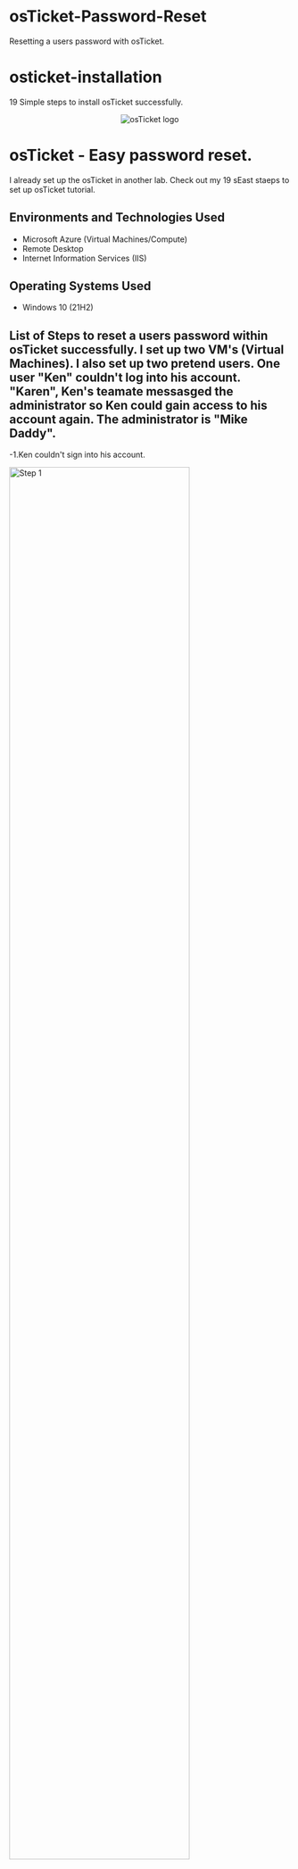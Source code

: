 # osTicket-Password-Reset
Resetting a users password with osTicket.

# osticket-installation
19 Simple steps to install osTicket successfully.
<p align="center">
<img src="https://i.imgur.com/Clzj7Xs.png" alt="osTicket logo"/>
</p>

<h1>osTicket - Easy password reset.</h1>
I already set up the osTicket in another lab. Check out my 19 sEast staeps to set up osTicket tutorial.<br />


<h2>Environments and Technologies Used</h2>

- Microsoft Azure (Virtual Machines/Compute)
- Remote Desktop
- Internet Information Services (IIS)

<h2>Operating Systems Used </h2>

- Windows 10</b> (21H2)

<h2>List of Steps to reset a users password within osTicket successfully. I set up two VM's (Virtual Machines). I also set up two pretend users. One user "Ken" couldn't log into his account. "Karen", Ken's teamate messasged the administrator so Ken could gain access to his account again.  The administrator is "Mike Daddy".</h2>

-1.Ken couldn't sign into his account.

<p>
<img src="https://user-images.githubusercontent.com/126700220/225353175-1a4f67f8-5f6f-45e7-b8e7-991800ed80e0.png" height="80%" width="80%" alt="Step 1"/>
</p>

</p>
<br />

-2.Karen notifies the adminstrators about Ken's dire issue.

<p>
<img src="https://user-images.githubusercontent.com/126700220/225353780-37ad5018-5e42-498a-9739-db1f8b366dea.png" height="80%" width="80%" alt="Step 1"/>
</p>

</p>
<br />

3.The ticket shows up in the osTicket Admin panel.

<p>
<img src="https://user-images.githubusercontent.com/126700220/225354472-3fb1c778-7e19-4e7b-9c22-41e0e4a7047e.png" height="80%" width="80%" alt="Step 1"/>
</p>

</p>
<br />

4. Mike Daddy responds to ticket within the SLA time constraint.

<p>
<img src="https://user-images.githubusercontent.com/126700220/225355126-cf71cec3-bf82-4f8a-932d-e47bf1e70731.png" height="80%" width="80%" alt="Step 1"/>
</p>

</p>
<br />

5. Mike Daddy went to "Agent Panel" then "Users" and selected Ken in the ticket system.

<p>
<img src="https://user-images.githubusercontent.com/126700220/225355950-289978b5-3c1b-475b-a04c-5aa6610c6500.png" height="80%" width="80%" alt="Step 1"/>
</p>

</p>
<br />

6. Mike Daddy selected "Send password reset email" under the more tab.

<p>
<img src="https://user-images.githubusercontent.com/126700220/225356160-36a9dfc4-9825-415d-ae8f-7c97b5fe9ab8.png" height="80%" width="80%" alt="Step 1"/>
</p>

</p>
<br />

7. Ken reset his password and logged into his account.

<p>
<img src="https://user-images.githubusercontent.com/126700220/225356696-48b6fc15-68dd-46f5-aa12-2c6fa3ff2f8f.png" height="80%" width="80%" alt="Step 1"/>
</p>

</p>
<br />

8. Ken is happy he can log into his account again!

<p>
<img src="https://user-images.githubusercontent.com/126700220/225357127-7f0ed954-3790-4b8a-8a1e-341049b294db.png" height="80%" width="80%" alt="Step 1"/>
</p>

</p>
<br />

9. Mike follows up with Ken and closes Ken's ticket successfully.

<p>
<img src="https://user-images.githubusercontent.com/126700220/225357549-a428a9f3-7ebf-4221-afdb-ad2ac1f007f3.png" height="80%" width="80%" alt="Step 1"/>
</p>

</p>
<br />
